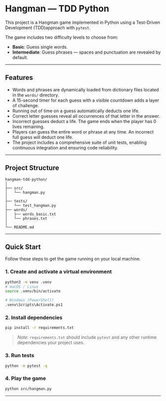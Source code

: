 # Hangman — TDD Python

This project is a Hangman game implemented in Python using a Test-Driven Development (TDD)approach with `pytest`.

The game includes two difficulty levels to choose from:

- **Basic**: Guess single words.  
- **Intermediate**: Guess phrases — spaces and punctuation are revealed by default.

---

## Features

- Words and phrases are dynamically loaded from dictionary files located in the `words/` directory.
- A 15-second timer for each guess with a visible countdown adds a layer of challenge.
- Running out of time on a guess automatically deducts one life.
- Correct letter guesses reveal all occurrences of that letter in the answer.
- Incorrect guesses deduct a life. The game ends when the player has 0 lives remaining.
- Players can guess the entire word or phrase at any time. An incorrect full guess will deduct one life.
- The project includes a comprehensive suite of unit tests, enabling continuous integration and ensuring code reliability.

---

## Project Structure

```
hangman-tdd-python/
│
├── src/
│   └── hangman.py        
│
├── tests/
│   └── test_hangman.py   
├── words/
│   ├── words_basic.txt   
│   └── phrases.txt        
│
└── README.md             
```

---

## Quick Start

Follow these steps to get the game running on your local machine.

### 1. Create and activate a virtual environment

```bash
python3 -m venv .venv
# macOS / Linux
source .venv/bin/activate

# Windows (PowerShell)
.venv\Scripts\Activate.ps1
```

### 2. Install dependencies

```bash
pip install -r requirements.txt
```

> _Note:_ `requirements.txt` should include `pytest` and any other runtime dependencies your project uses.

### 3. Run tests

```bash
python -m pytest -q
```

### 4. Play the game

```bash
python src/hangman.py
```

---




